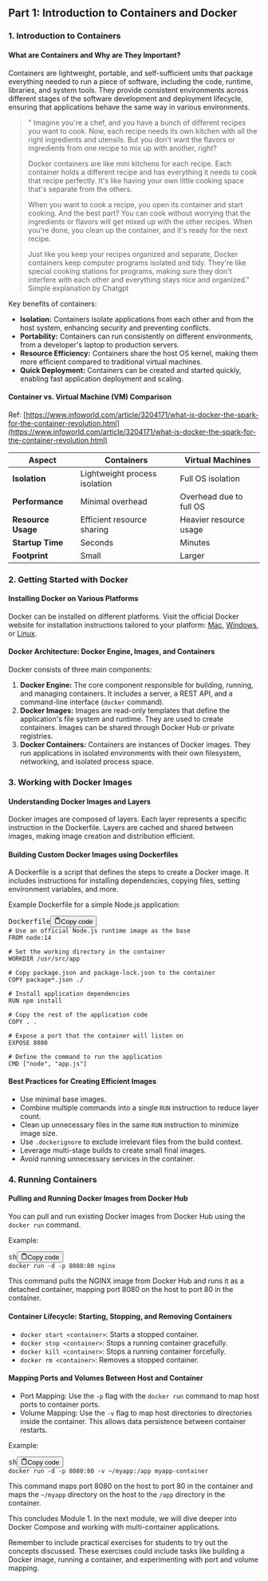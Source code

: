 ## Part 1: Introduction to Containers and Docker

### 1. Introduction to Containers

#### What are Containers and Why are They Important?

Containers are lightweight, portable, and self-sufficient units that package everything needed to run a piece of software, including the code, runtime, libraries, and system tools. They provide consistent environments across different stages of the software development and deployment lifecycle, ensuring that applications behave the same way in various environments.

> " Imagine you're a chef, and you have a bunch of different recipes you want to cook. Now, each recipe needs its own kitchen with all the right ingredients and utensils. But you don't want the flavors or ingredients from one recipe to mix up with another, right?
>
> Docker containers are like mini kitchens for each recipe. Each container holds a different recipe and has everything it needs to cook that recipe perfectly. It's like having your own little cooking space that's separate from the others.
>
> When you want to cook a recipe, you open its container and start cooking. And the best part? You can cook without worrying that the ingredients or flavors will get mixed up with the other recipes. When you're done, you clean up the container, and it's ready for the next recipe.
>
> Just like you keep your recipes organized and separate, Docker containers keep computer programs isolated and tidy. They're like special cooking stations for programs, making sure they don't interfere with each other and everything stays nice and organized." Simple explanation by Chatgpt

Key benefits of containers:

* **Isolation:** Containers isolate applications from each other and from the host system, enhancing security and preventing conflicts.
* **Portability:** Containers can run consistently on different environments, from a developer's laptop to production servers.
* **Resource Efficiency:** Containers share the host OS kernel, making them more efficient compared to traditional virtual machines.
* **Quick Deployment:** Containers can be created and started quickly, enabling fast application deployment and scaling.

#### Container vs. Virtual Machine (VM) Comparison

Ref: [https://www.infoworld.com/article/3204171/what-is-docker-the-spark-for-the-container-revolution.html](https://www.infoworld.com/article/3204171/what-is-docker-the-spark-for-the-container-revolution.html)

| Aspect                   | Containers                    | Virtual Machines        |
| ------------------------ | ----------------------------- | ----------------------- |
| **Isolation**      | Lightweight process isolation | Full OS isolation       |
| **Performance**    | Minimal overhead              | Overhead due to full OS |
| **Resource Usage** | Efficient resource sharing    | Heavier resource usage  |
| **Startup Time**   | Seconds                       | Minutes                 |
| **Footprint**      | Small                         | Larger                  |

### 2. Getting Started with Docker

#### Installing Docker on Various Platforms

Docker can be installed on different platforms. Visit the official Docker website for installation instructions tailored to your platform: [Mac](https://docs.docker.com/desktop/install/mac-install/), [Windows](https://docs.docker.com/desktop/install/windows-install/), or [Linux](https://docs.docker.com/desktop/install/linux-install/).

#### Docker Architecture: Docker Engine, Images, and Containers

Docker consists of three main components:

1. **Docker Engine:** The core component responsible for building, running, and managing containers. It includes a server, a REST API, and a command-line interface (`docker` command).
2. **Docker Images:** Images are read-only templates that define the application's file system and runtime. They are used to create containers. Images can be shared through Docker Hub or private registries.
3. **Docker Containers:** Containers are instances of Docker images. They run applications in isolated environments with their own filesystem, networking, and isolated process space.

### 3. Working with Docker Images

#### Understanding Docker Images and Layers

Docker images are composed of layers. Each layer represents a specific instruction in the Dockerfile. Layers are cached and shared between images, making image creation and distribution efficient.

#### Building Custom Docker Images using Dockerfiles

A Dockerfile is a script that defines the steps to create a Docker image. It includes instructions for installing dependencies, copying files, setting environment variables, and more.

Example Dockerfile for a simple Node.js application:

<pre><div class="bg-black rounded-md mb-4"><div class="flex items-center relative text-gray-200 bg-gray-800 px-4 py-2 text-xs font-sans justify-between rounded-t-md"><span>Dockerfile</span><button class="flex ml-auto gap-2"><svg stroke="currentColor" fill="none" stroke-width="2" viewBox="0 0 24 24" stroke-linecap="round" stroke-linejoin="round" class="h-4 w-4" height="1em" width="1em" xmlns="http://www.w3.org/2000/svg"><path d="M16 4h2a2 2 0 0 1 2 2v14a2 2 0 0 1-2 2H6a2 2 0 0 1-2-2V6a2 2 0 0 1 2-2h2"></path><rect x="8" y="2" width="8" height="4" rx="1" ry="1"></rect></svg>Copy code</button></div><div class="p-4 overflow-y-auto"><code class="!whitespace-pre hljs language-Dockerfile"># Use an official Node.js runtime image as the base
FROM node:14

# Set the working directory in the container
WORKDIR /usr/src/app

# Copy package.json and package-lock.json to the container
COPY package*.json ./

# Install application dependencies
RUN npm install

# Copy the rest of the application code
COPY . .

# Expose a port that the container will listen on
EXPOSE 8080

# Define the command to run the application
CMD ["node", "app.js"]
</code></div></div></pre>

#### Best Practices for Creating Efficient Images

* Use minimal base images.
* Combine multiple commands into a single `RUN` instruction to reduce layer count.
* Clean up unnecessary files in the same `RUN` instruction to minimize image size.
* Use `.dockerignore` to exclude irrelevant files from the build context.
* Leverage multi-stage builds to create small final images.
* Avoid running unnecessary services in the container.

### 4. Running Containers

#### Pulling and Running Docker Images from Docker Hub

You can pull and run existing Docker images from Docker Hub using the `docker run` command.

Example:

<pre><div class="bg-black rounded-md mb-4"><div class="flex items-center relative text-gray-200 bg-gray-800 px-4 py-2 text-xs font-sans justify-between rounded-t-md"><span>sh</span><button class="flex ml-auto gap-2"><svg stroke="currentColor" fill="none" stroke-width="2" viewBox="0 0 24 24" stroke-linecap="round" stroke-linejoin="round" class="h-4 w-4" height="1em" width="1em" xmlns="http://www.w3.org/2000/svg"><path d="M16 4h2a2 2 0 0 1 2 2v14a2 2 0 0 1-2 2H6a2 2 0 0 1-2-2V6a2 2 0 0 1 2-2h2"></path><rect x="8" y="2" width="8" height="4" rx="1" ry="1"></rect></svg>Copy code</button></div><div class="p-4 overflow-y-auto"><code class="!whitespace-pre hljs language-sh">docker run -d -p 8080:80 nginx
</code></div></div></pre>

This command pulls the NGINX image from Docker Hub and runs it as a detached container, mapping port 8080 on the host to port 80 in the container.

#### Container Lifecycle: Starting, Stopping, and Removing Containers

* `docker start <container>`: Starts a stopped container.
* `docker stop <container>`: Stops a running container gracefully.
* `docker kill <container>`: Stops a running container forcefully.
* `docker rm <container>`: Removes a stopped container.

#### Mapping Ports and Volumes Between Host and Container

* Port Mapping: Use the `-p` flag with the `docker run` command to map host ports to container ports.
* Volume Mapping: Use the `-v` flag to map host directories to directories inside the container. This allows data persistence between container restarts.

Example:

<pre><div class="bg-black rounded-md mb-4"><div class="flex items-center relative text-gray-200 bg-gray-800 px-4 py-2 text-xs font-sans justify-between rounded-t-md"><span>sh</span><button class="flex ml-auto gap-2"><svg stroke="currentColor" fill="none" stroke-width="2" viewBox="0 0 24 24" stroke-linecap="round" stroke-linejoin="round" class="h-4 w-4" height="1em" width="1em" xmlns="http://www.w3.org/2000/svg"><path d="M16 4h2a2 2 0 0 1 2 2v14a2 2 0 0 1-2 2H6a2 2 0 0 1-2-2V6a2 2 0 0 1 2-2h2"></path><rect x="8" y="2" width="8" height="4" rx="1" ry="1"></rect></svg>Copy code</button></div><div class="p-4 overflow-y-auto"><code class="!whitespace-pre hljs language-sh">docker run -d -p 8080:80 -v ~/myapp:/app myapp-container
</code></div></div></pre>

This command maps port 8080 on the host to port 80 in the container and maps the `~/myapp` directory on the host to the `/app` directory in the container.

This concludes Module 1. In the next module, we will dive deeper into Docker Compose and working with multi-container applications.

Remember to include practical exercises for students to try out the concepts discussed. These exercises could include tasks like building a Docker image, running a container, and experimenting with port and volume mapping.
